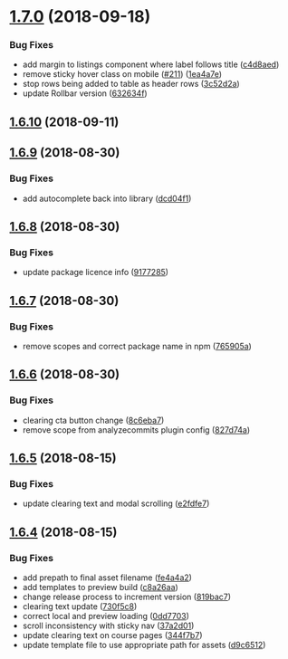 # [1.7.0](https://github.com/university-of-york/design-patterns/compare/v1.6.10...v1.7.0) (2018-09-18)


### Bug Fixes

* add margin to listings component where label follows title ([c4d8aed](https://github.com/university-of-york/design-patterns/commit/c4d8aed))
* remove sticky hover class on mobile ([#211](https://github.com/university-of-york/design-patterns/issues/211)) ([1ea4a7e](https://github.com/university-of-york/design-patterns/commit/1ea4a7e))
* stop rows being added to table as header rows ([3c52d2a](https://github.com/university-of-york/design-patterns/commit/3c52d2a))
* update Rollbar version ([632634f](https://github.com/university-of-york/design-patterns/commit/632634f))

## [1.6.10](https://github.com/university-of-york/design-patterns/compare/v1.6.9...v1.6.10) (2018-09-11)

## [1.6.9](https://github.com/university-of-york/design-patterns/compare/v1.6.8...v1.6.9) (2018-08-30)


### Bug Fixes

* add autocomplete back into library ([dcd04f1](https://github.com/university-of-york/design-patterns/commit/dcd04f1))

## [1.6.8](https://github.com/university-of-york/design-patterns/compare/v1.6.7...v1.6.8) (2018-08-30)


### Bug Fixes

* update package licence info ([9177285](https://github.com/university-of-york/design-patterns/commit/9177285))

## [1.6.7](https://github.com/university-of-york/design-patterns/compare/v1.6.6...v1.6.7) (2018-08-30)


### Bug Fixes

* remove scopes and correct package name in npm ([765905a](https://github.com/university-of-york/design-patterns/commit/765905a))

## [1.6.6](https://github.com/university-of-york/design-patterns/compare/v1.6.5...v1.6.6) (2018-08-30)


### Bug Fixes

* clearing cta button change ([8c6eba7](https://github.com/university-of-york/design-patterns/commit/8c6eba7))
* remove scope from analyzecommits plugin config ([827d74a](https://github.com/university-of-york/design-patterns/commit/827d74a))

## [1.6.5](https://github.com/university-of-york/design-patterns/compare/v1.6.4...v1.6.5) (2018-08-15)


### Bug Fixes

* update clearing text and modal scrolling ([e2fdfe7](https://github.com/university-of-york/design-patterns/commit/e2fdfe7))

## [1.6.4](https://github.com/university-of-york/design-patterns/compare/v1.6.3...v1.6.4) (2018-08-15)


### Bug Fixes

* add prepath to final asset filename ([fe4a4a2](https://github.com/university-of-york/design-patterns/commit/fe4a4a2))
* add templates to preview build ([c8a26aa](https://github.com/university-of-york/design-patterns/commit/c8a26aa))
* change release process to increment version ([819bac7](https://github.com/university-of-york/design-patterns/commit/819bac7))
* clearing text update ([730f5c8](https://github.com/university-of-york/design-patterns/commit/730f5c8))
* correct local and preview loading ([0dd7703](https://github.com/university-of-york/design-patterns/commit/0dd7703))
* scroll inconsistency with sticky nav ([37a2d01](https://github.com/university-of-york/design-patterns/commit/37a2d01))
* update clearing text on course pages ([344f7b7](https://github.com/university-of-york/design-patterns/commit/344f7b7))
* update template file to use appropriate path for assets ([d9c6512](https://github.com/university-of-york/design-patterns/commit/d9c6512))
